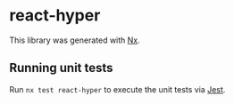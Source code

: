 # react-hyper

This library was generated with [Nx](https://nx.dev).

## Running unit tests

Run `nx test react-hyper` to execute the unit tests via [Jest](https://jestjs.io).
